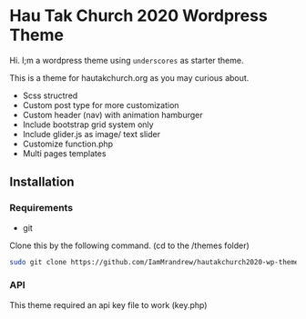 Hau Tak Church 2020 Wordpress Theme
===

Hi. I;m a wordpress theme using `underscores` as starter theme. 

This is a theme for hautakchurch.org as you may curious about.

* Scss structred
* Custom post type for more customization
* Custom header (nav) with animation hamburger
* Include bootstrap grid system only
* Include glider.js as image/ text slider
* Customize function.php
* Multi pages templates

Installation
---------------

### Requirements

* git

Clone this by the following command. (cd to the /themes folder)

```sh
sudo git clone https://github.com/IamMrandrew/hautakchurch2020-wp-theme.git
````

### API

This theme required an api key file to work (key.php)

